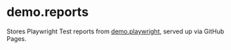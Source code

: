 # demo.reports
Stores Playwright Test reports from [demo.playwright](https://github.com/MarcusFelling/demo.playwright), served up via GitHub Pages.
